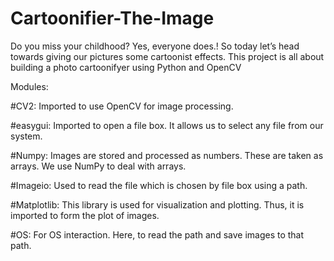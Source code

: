 # Cartoonifier-The-Image
Do you miss your childhood? Yes, everyone does.! So today let’s head towards giving our pictures some cartoonist effects. This project is all about building a photo cartoonifyer using Python and OpenCV

Modules:

#CV2: Imported to use OpenCV for image processing.

#easygui: Imported to open a file box. It allows us to select any file from our system.

#Numpy: Images are stored and processed as numbers. These are taken as arrays. We use NumPy to deal with arrays.

#Imageio: Used to read the file which is chosen by file box using a path.

#Matplotlib: This library is used for visualization and plotting. Thus, it is imported to form the plot of images.

#OS: For OS interaction. Here, to read the path and save images to that path.
